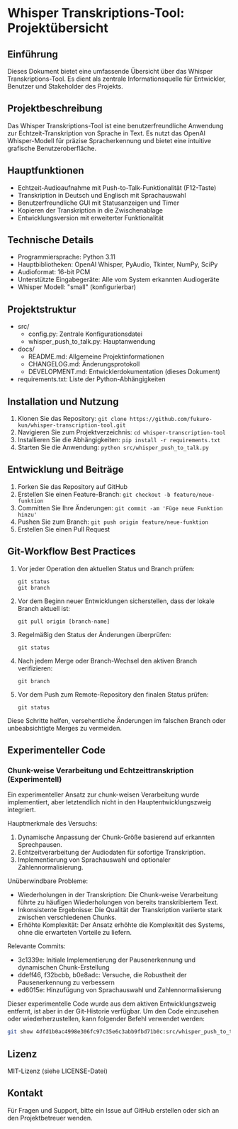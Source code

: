 # Whisper Transkriptions-Tool: Projektübersicht

## Einführung
Dieses Dokument bietet eine umfassende Übersicht über das Whisper Transkriptions-Tool. Es dient als zentrale Informationsquelle für Entwickler, Benutzer und Stakeholder des Projekts.

## Projektbeschreibung
Das Whisper Transkriptions-Tool ist eine benutzerfreundliche Anwendung zur Echtzeit-Transkription von Sprache in Text. Es nutzt das OpenAI Whisper-Modell für präzise Spracherkennung und bietet eine intuitive grafische Benutzeroberfläche.

## Hauptfunktionen
- Echtzeit-Audioaufnahme mit Push-to-Talk-Funktionalität (F12-Taste)
- Transkription in Deutsch und Englisch mit Sprachauswahl
- Benutzerfreundliche GUI mit Statusanzeigen und Timer
- Kopieren der Transkription in die Zwischenablage
- Entwicklungsversion mit erweiterter Funktionalität

## Technische Details
- Programmiersprache: Python 3.11
- Hauptbibliotheken: OpenAI Whisper, PyAudio, Tkinter, NumPy, SciPy
- Audioformat: 16-bit PCM
- Unterstützte Eingabegeräte: Alle vom System erkannten Audiogeräte
- Whisper Modell: "small" (konfigurierbar)

## Projektstruktur
- src/
  - config.py: Zentrale Konfigurationsdatei
  - whisper_push_to_talk.py: Hauptanwendung
- docs/
  - README.md: Allgemeine Projektinformationen
  - CHANGELOG.md: Änderungsprotokoll
  - DEVELOPMENT.md: Entwicklerdokumentation (dieses Dokument)
- requirements.txt: Liste der Python-Abhängigkeiten

## Installation und Nutzung
1. Klonen Sie das Repository: `git clone https://github.com/fukuro-kun/whisper-transcription-tool.git`
2. Navigieren Sie zum Projektverzeichnis: `cd whisper-transcription-tool`
3. Installieren Sie die Abhängigkeiten: `pip install -r requirements.txt`
4. Starten Sie die Anwendung: `python src/whisper_push_to_talk.py`

## Entwicklung und Beiträge
1. Forken Sie das Repository auf GitHub
2. Erstellen Sie einen Feature-Branch: `git checkout -b feature/neue-funktion`
3. Committen Sie Ihre Änderungen: `git commit -am 'Füge neue Funktion hinzu'`
4. Pushen Sie zum Branch: `git push origin feature/neue-funktion`
5. Erstellen Sie einen Pull Request

## Git-Workflow Best Practices

1. Vor jeder Operation den aktuellen Status und Branch prüfen:
   ```
   git status
   git branch
   ```

2. Vor dem Beginn neuer Entwicklungen sicherstellen, dass der lokale Branch aktuell ist:
   ```
   git pull origin [branch-name]
   ```

3. Regelmäßig den Status der Änderungen überprüfen:
   ```
   git status
   ```

4. Nach jedem Merge oder Branch-Wechsel den aktiven Branch verifizieren:
   ```
   git branch
   ```

5. Vor dem Push zum Remote-Repository den finalen Status prüfen:
   ```
   git status
   ```

Diese Schritte helfen, versehentliche Änderungen im falschen Branch oder unbeabsichtigte Merges zu vermeiden.

## Experimenteller Code

### Chunk-weise Verarbeitung und Echtzeittranskription (Experimentell)

Ein experimenteller Ansatz zur chunk-weisen Verarbeitung wurde implementiert, aber letztendlich nicht in den Hauptentwicklungszweig integriert.

Hauptmerkmale des Versuchs:
1. Dynamische Anpassung der Chunk-Größe basierend auf erkannten Sprechpausen.
2. Echtzeitverarbeitung der Audiodaten für sofortige Transkription.
3. Implementierung von Sprachauswahl und optionaler Zahlennormalisierung.

Unüberwindbare Probleme:
- Wiederholungen in der Transkription: Die Chunk-weise Verarbeitung führte zu häufigen Wiederholungen von bereits transkribiertem Text.
- Inkonsistente Ergebnisse: Die Qualität der Transkription variierte stark zwischen verschiedenen Chunks.
- Erhöhte Komplexität: Der Ansatz erhöhte die Komplexität des Systems, ohne die erwarteten Vorteile zu liefern.

Relevante Commits:
- 3c1339e: Initiale Implementierung der Pausenerkennung und dynamischen Chunk-Erstellung
- ddeff46, f32bcbb, b0e8adc: Versuche, die Robustheit der Pausenerkennung zu verbessern
- ed6015e: Hinzufügung von Sprachauswahl und Zahlennormalisierung

Dieser experimentelle Code wurde aus dem aktiven Entwicklungszweig entfernt, ist aber in der Git-Historie verfügbar. Um den Code einzusehen oder wiederherzustellen, kann folgender Befehl verwendet werden:

```bash
git show 4dfd1b0ac4998e306fc97c35e6c3abb9fbd71b0c:src/whisper_push_to_talk_dev.py
```

## Lizenz
MIT-Lizenz (siehe LICENSE-Datei)

## Kontakt
Für Fragen und Support, bitte ein Issue auf GitHub erstellen oder sich an den Projektbetreuer wenden.
